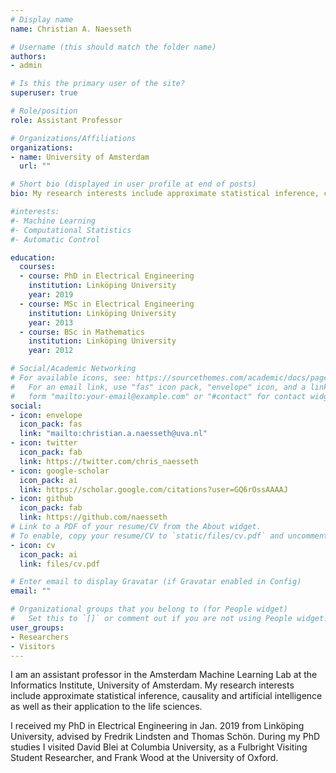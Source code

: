 ```yaml
---
# Display name
name: Christian A. Naesseth

# Username (this should match the folder name)
authors:
- admin

# Is this the primary user of the site?
superuser: true

# Role/position
role: Assistant Professor

# Organizations/Affiliations
organizations:
- name: University of Amsterdam
  url: ""

# Short bio (displayed in user profile at end of posts)
bio: My research interests include approximate statistical inference, causality and artificial intelligence.

#interests:
#- Machine Learning
#- Computational Statistics
#- Automatic Control

education:
  courses:
  - course: PhD in Electrical Engineering
    institution: Linköping University
    year: 2019
  - course: MSc in Electrical Engineering
    institution: Linköping University
    year: 2013
  - course: BSc in Mathematics
    institution: Linköping University
    year: 2012

# Social/Academic Networking
# For available icons, see: https://sourcethemes.com/academic/docs/page-builder/#icons
#   For an email link, use "fas" icon pack, "envelope" icon, and a link in the
#   form "mailto:your-email@example.com" or "#contact" for contact widget.
social:
- icon: envelope
  icon_pack: fas
  link: "mailto:christian.a.naesseth@uva.nl"
- icon: twitter
  icon_pack: fab
  link: https://twitter.com/chris_naesseth
- icon: google-scholar
  icon_pack: ai
  link: https://scholar.google.com/citations?user=GQ6rOssAAAAJ
- icon: github
  icon_pack: fab
  link: https://github.com/naesseth
# Link to a PDF of your resume/CV from the About widget.
# To enable, copy your resume/CV to `static/files/cv.pdf` and uncomment the lines below.
- icon: cv
  icon_pack: ai
  link: files/cv.pdf

# Enter email to display Gravatar (if Gravatar enabled in Config)
email: ""

# Organizational groups that you belong to (for People widget)
#   Set this to `[]` or comment out if you are not using People widget.
user_groups:
- Researchers
- Visitors
---
```


I am an assistant professor in the Amsterdam Machine Learning Lab at the Informatics Institute, University of Amsterdam. My research interests include approximate statistical inference, causality and artificial intelligence as well as their application to the life sciences.

I received my PhD in Electrical Engineering in Jan. 2019 from Linköping University, advised by Fredrik Lindsten and Thomas Schön. During my PhD studies I visited David Blei at Columbia University, as a Fulbright Visiting Student Researcher, and Frank Wood at the University of Oxford. 
